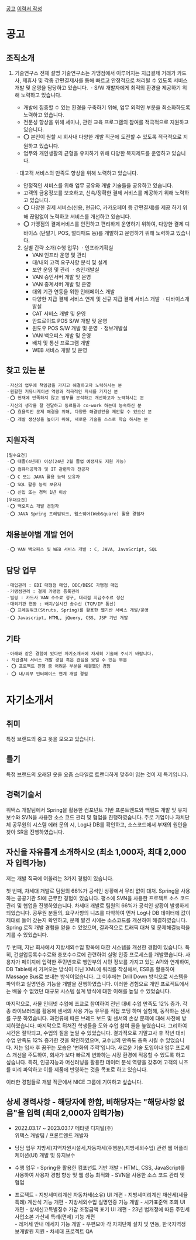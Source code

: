 



[공고](https://nice.recruiter.co.kr/app/jobnotice/view?systemKindCode=MRS2&jobnoticeSn=158255)
[이력서 작성](https://www.jobflex.com/resume/writeResume)


# 공고
## 조직소개
1. 기술연구소 전체 설명
   기술연구소는 가맹점에서 이루어지는 지급결제 거래가 카드사, 제휴사 및
   각종 간편결제사를 통해 빠르고 안정적으로 처리될 수 있도록 서비스 개발 및 운영을
   담당하고 있습니다. 
   ㆍS/W 개발자에게 최적의 환경을 제공하기 위해 노력하고 있습니다. 
     - 개발에 집중할 수 있는 환경을 구축하기 위해, 업무 외적인 부분을 최소화하도록 
        노력하고 있습니다.
     - 전문성 향상을 위해 세미나, 관련 교육 프로그램의 참여를 적극적으로
       지원하고 있습니다.
     - ⭕️ 본인이 원할 시 회사내 다양한 개발 직군에 도전할 수 있도록 적극적으로
        지원하고 있습니다.
     - 업무와 개인생활의 균형을 유지하기 위해 다양한 복지제도를 운영하고 있습니다.

   ㆍ대고객 서비스의 만족도 향상을 위해 노력하고 있습니다. 
     - 안정적인 서비스를 위해 업무 공유와 개발 기술들을 공유하고 있습니다. 
     - 고객의 금융정보를 보호하고, 신속/정확한 결제 서비스를 제공하기 위해 
       노력하고 있습니다.
     - ⭕️ 다양한 결제 서비스(신용, 현금IC, 카카오페이 등 간편결제)를 제공 하기 위해
       끊임없이 노력하고 서비스를 개선하고 있습니다.
     - ⭕️ 가맹점의 결제서비스를 안전하고 편리하게 운영하기 위하여, 다양한 결제 디바이스
       (단말기, POS, 멀티패드 등)를 개발하고 운영하기 위해 노력하고 있습니다.

    2. 실별 간략 소개(수행 업무)
    ㆍ인프라기획실
         - VAN 인프라 운영 및 관리 
         - 대/내외 고객 요구사항 분석 및 설계
         - 보안 운영 및 관리
    ㆍ승인개발실
         - VAN 승인서버 개발 및 운영
         - VAN 중계서버 개발 및 운영
         - 대외 기관 연동을 위한 인터페이스 개발
         - 다양한 지급 결제 서비스 연계 및 신규 지급 결제 서비스 개발
    ㆍ디바이스개발실
         - CAT 서비스 개발 및 운영
         - 안드로이드 POS S/W 개발 및 운영
         - 윈도우 POS S/W 개발 및 운영
    ㆍ정보개발실
         - VAN 백오피스 개발 및 운영
         - 배치 및 통신 프로그램 개발
         - WEB 서비스 개발 및 운영

## 찾고 있는 분
	ㆍ자신의 업무에 책임감을 가지고 해결하고자 노력하시는 분
    ㆍ원활한 커뮤니케이션 역량과 적극적인 자세를 가지신 분
    ㆍ⭕️ 현재에 만족하지 않고 업무를 분석하고 개선하고자 노력하시는 분
    ㆍ자신의 생각을 잘 전달하고 동료들과 co-work 하는데 능숙하신 분
    ㆍ⭕️ 효율적인 문제 해결을 위해, 다양한 해결방안을 제안할 수 있으신 분
    ㆍ⭕️ 개발 생산성을 높이기 위해, 새로운 기술을 스스로 학습 하시는 분

## 지원자격
    [필수요건]
    ㆍ⭕️ 대졸(4년제) 이상(24년 2월 졸업 예정자도 지원 가능)
    ㆍ⭕️ 컴퓨터공학과 및 IT 관련학과 전공자
    ㆍ⭕️ C 또는 JAVA 활용 능력 보유자 
    ㆍ⭕️ SQL 활용 능력 보유자
    ㆍ⭕️ 신입 또는 경력 1년 이상 
    [우대요건]
    ㆍ⭕️ 백오피스 개발 경험자
    ㆍ⭕️ JAVA Spring 프레임워크, 웹스퀘어(WebSquare) 활용 경험자

## 채용분야별 개발 언어
    ㆍ⭕️ VAN 백오피스 및 WEB 서비스 개발 : C, JAVA, JavaScript, SQL

## 담당 업무
    ㆍ매입관리 : EDI 대형점 매입, DDC/DESC 가맹점 매입
    ㆍ가맹점관리 : 결제 가맹점 등록관리
    ㆍ빌링 : 카드사 VAN 수수료 청구, 대리점 지급수수료 정산
    ㆍ대외기관 연동 : 배치/실시간 송수신 (TCP/IP 통신)
    ㆍ⭕️ 프레임워크(Struts, Spring)를 활용한 웹기반 서비스 개발/운영
    ㆍ⭕️ Javascript, HTML, jQuery, CSS, JSP 기반 개발

## 기타
    ㆍ아래와 같은 경험이 있다면 자기소개서에 자세히 기술해 주시기 바랍니다. 
    - 지급결제 서비스 개발 경험 혹은 관심을 보일 수 있는 부분
    - ⭕️ 프로젝트 진행 중 어려운 부분을 해결했던 경험
    - ⭕️ 내/외부 인터페이스 연계 개발 경험


# 자기소개서
## 취미
특정 브랜드의 중고 옷을 모으고 있습니다.
    
## 틀기
특정 브랜드의 오래된 옷을 요즘 스타일로 트랜디하게 맞추어 입는 것이 제 특기입니다.
     
## 경력기술서
위택스 개발팀에서 Spring을 활용한 컴포넌트 기반 프론트엔드와 백엔드 개발 및 유지보수와 SVN을 사용한 소스 코드 관리 및 협업을 진행하였습니다. 주로 기업이나 자치단체 공무원의 시스템 에러 문의 시, Log나 DB를 확인하고, 소스코드에서 부재의 원인을 찾아 SR을 진행하였습니다.


## 자신을 자유롭게 소개하시오 (최소 1,000자, 최대 2,000자 입력가능)
저는 개발 직국에 어올리는 3가지 경험이 있습니다.

첫 번째, 차세대 개발로 팀원의 66%가 공석인 상황에서 무리 없이 대처.
Spring을 사용하는 공공기관 SI에 근무한 경험이 있습니다. 평소에 SVN을 사용한 프로젝트 소스 코드 관리 및 협업을 진행하였습니다. 차세대 개발로 팀원의 66%가 공석인 상황이 발생하게 되었습니다. 공무원 분들의, 요구사항의 니즈를 파악하여 먼저 Log나 DB 데이터에 값이 제대로 들어 갔는지 확인하고, 문제 발견 시에는 소스코드를 개선하여 해결하였습니다. Spring 로직 개발 경험을 얻을 수 있었으며, 결과적으로 트래픽 대처 및 문제해결능력을 기를 수 있었습니다.

두 번째, 지난 회사에서 지방세외수입 항목에 대한 시스템을 개선한 경험이 있습니다. 
특히, 건설업등록수수료와 총포수수료에 관련하여 실명 인증 프로세스를 개발했습니다. 사용자가 페이지에 입력한 주민번호로 행안부의 시민 정보를 가지고 있는 API와 연계하여, DB Table에서 가져오는 방식이 아닌 XML에 쿼리를 작성해서, ESB을 활용하여 Massage Bus로 보내는 방식이었습니다. 그 이후에는 Drill Down 방식으로 시스템을 파악하고 실명인증 기능을 개발을 진행하였습니다. 이러한 경험으로 개인 프로젝트에서는 배울 수 없었던 대규모 시스템 설계 방식에 대한 이해를 높일 수 있었습니다.

마지막으로, 사물 인터넷 수업에 조교로 참여하여 전년 대비 수업 만족도 12% 증가.
각종 라이브러리를 활용해 센서의 사용 가능 유무를 직접 코딩 하며 실험해, 동작하는 센서를 구분 하였습니다. 과전류에 따른 브레드 보드 및 센서의 손상 문제에 대해 사전에 방지하였습니다. 마지막으로 뒤쳐진 학생들을 도와 수업 참여 율을 높였습니다. 그리하여 시간은 절약되고, 수업의 질을 높일 수 있었습니다. 결과적으로 기말고사 후 작년 대비 수업 만족도 12% 증가한 것을 확인하였으며, 교수님의 만족도 충족 시킬 수 있었습니다. 저는 입사 후 꿈꾸는 모습은 '변화의 주역'입니다. 새로운 기술 도입이나 업무 프로세스 개선을 주도하여, 회사가 보다 빠르게 변화하는 시장 환경에 적응할 수 있도록 하고 싶습니다. 특히, 인공지능과 머신러닝을 활용한 데이터 분석 역량을 갖추어 고객의 니즈를 미리 파악하고 이를 제품에 반영하는 것을 목표로 하고 있습니다.

이러한 경험들로 개발 직군에서 NICE 그룹에 기여하고 싶습니다.


## 상세 경력사항 - 해당자에 한함, 비해당자는 "해당사항 없음"을 입력 (최대 2,000자 입력가능)

- 2022.03.17 ~ 2023.03.17 메타넷 디지털(주)   
                위택스 개발팀 / 프론트엔드 개발자

 - 당담 업무
                지방세(지역자원시설세,자동차세(주행분),지방세외수입) 관련 웹 어플리케이션(UI) 개발 및 유지보수

- 수행 업무
                - Spring을 활용한 컴포넌트 기반 개발
                - HTML, CSS, JavaScript를 사용하여 사용자 경험 향상 및 웹 성능 최적화
                - SVN을 사용한 소스 코드 관리 및 협업

- 프로젝트
                - 지방세미리계산 자동차세(소유) UI 개편
                - 지방세미리계산 재산세(세율특례) 계산식 기능 개편
                - 지방세외수입 실명인증 기능 개발
                - 시가표준액 조회 UI 개편
                - 상세신고특별징수 가감 조정금액 표기 UI 개편
                - 23년 법개정에 따른 주민세 사업소본 가산세 특례(면제) 기능 개편    
                - 레저세 안내 메세지 기능 개발
                - 우편모아 각 자치단체 설치 및 연동, 한국지역정보개발원 지원
                - 차세대 프로젝트 QA